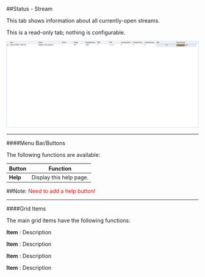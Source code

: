 ##Status - Stream

This tab shows information about all currently-open streams.

This is a read-only tab; nothing is configurable.

!['Status - Stream' Tab](docresources/statusstream.png)

---

####Menu Bar/Buttons

The following functions are available:

Button     | Function
-----------|---------
**Help**   | Display this help page.

##Note: <font color=red>Need to add a help button!</font>

---

####Grid Items

The main grid items have the following functions:

**Item**
: Description

**Item**
: Description

**Item**
: Description

**Item**
: Description
